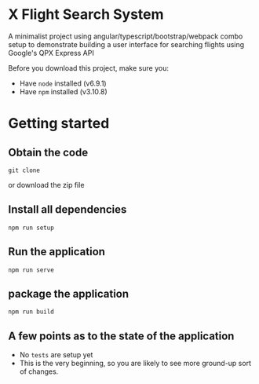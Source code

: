 # X Flight Search System
A minimalist project using angular/typescript/bootstrap/webpack combo setup to demonstrate building a user interface for searching flights using Google's QPX Express API 

Before you download this project, make sure you: 
* Have `node` installed  (v6.9.1)
* Have `npm` installed (v3.10.8)

# Getting started

## Obtain the code
```
git clone 
```

or download the zip file 

## Install all dependencies 

```
npm run setup
```

## Run the application 

```
npm run serve
```

## package the application 

```
npm run build
```

## A few points as to the state of the application

* No `tests` are setup yet
* This is the very beginning, so you are likely to see more ground-up sort of changes. 

